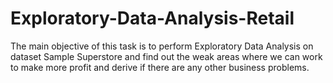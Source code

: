# Exploratory-Data-Analysis-Retail
The main objective of this task is to perform Exploratory Data Analysis on dataset Sample Superstore and find out the weak areas where we can work to make more profit and derive if there are any other business problems.
